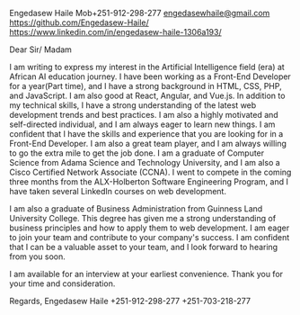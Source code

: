 Engedasew Haile
Mob+251-912-298-277
engedasewhaile@gmail.com
https://github.com/Engedasew-Haile/
https://www.linkedin.com/in/engedasew-haile-1306a193/



Dear Sir/ Madam

I am writing to express my interest in the Artificial Intelligence field (era) at African AI education journey. I have been working as a Front-End Developer for a year(Part time), and I have a strong background in HTML, CSS, PHP, and JavaScript. I am also good at React, Angular, and Vue.js.
In addition to my technical skills, I have a strong understanding of the latest web development trends and best practices. I am also a highly motivated and self-directed individual, and I am always eager to learn new things.
I am confident that I have the skills and experience that you are looking for in a Front-End Developer. I am also a great team player, and I am always willing to go the extra mile to get the job done.
I am a graduate of Computer Science from Adama Science and Technology University, and I am also a Cisco Certified Network Associate (CCNA). I went to compete in the coming three months from the ALX-Holberton Software Engineering Program, and I have taken several LinkedIn courses on web development.

I am also a graduate of Business Administration from Guinness Land University College. This degree has given me a strong understanding of business principles and how to apply them to web development.
I am eager to join your team and contribute to your company's success. I am confident that I can be a valuable asset to your team, and I look forward to hearing from you soon.

I am available for an interview at your earliest convenience. Thank you for your time and consideration.


Regards,
Engedasew Haile
+251-912-298-277
+251-703-218-277

